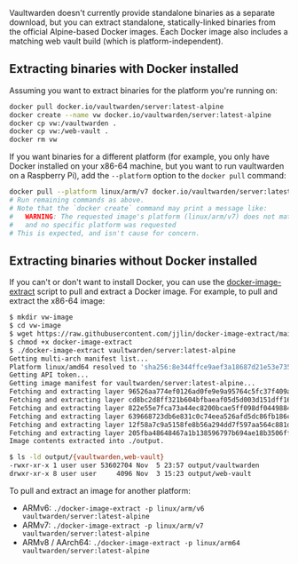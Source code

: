 Vaultwarden doesn't currently provide standalone binaries as a separate download, but you can extract standalone, statically-linked binaries from the official Alpine-based Docker images. Each Docker image also includes a matching web vault build (which is platform-independent).

## Extracting binaries with Docker installed

Assuming you want to extract binaries for the platform you're running on:
```bash
docker pull docker.io/vaultwarden/server:latest-alpine
docker create --name vw docker.io/vaultwarden/server:latest-alpine
docker cp vw:/vaultwarden .
docker cp vw:/web-vault .
docker rm vw
```

If you want binaries for a different platform (for example, you only have Docker installed on your x86-64 machine, but you want to run vaultwarden on a Raspberry Pi), add the `--platform` option to the `docker pull` command:
```bash
docker pull --platform linux/arm/v7 docker.io/vaultwarden/server:latest-alpine
# Run remaining commands as above.
# Note that the `docker create` command may print a message like:
#   WARNING: The requested image's platform (linux/arm/v7) does not match the detected host platform (linux/amd64)
#   and no specific platform was requested
# This is expected, and isn't cause for concern.
```

## Extracting binaries without Docker installed

If you can't or don't want to install Docker, you can use the [docker-image-extract](https://github.com/jjlin/docker-image-extract) script to pull and extract a Docker image. For example, to pull and extract the x86-64 image:
```bash
$ mkdir vw-image
$ cd vw-image
$ wget https://raw.githubusercontent.com/jjlin/docker-image-extract/main/docker-image-extract
$ chmod +x docker-image-extract
$ ./docker-image-extract vaultwarden/server:latest-alpine
Getting multi-arch manifest list...
Platform linux/amd64 resolved to 'sha256:8e344ffce9aef3a18687d21e53e7355a2d924299029c4af0d94acdd25048f292'...
Getting API token...
Getting image manifest for vaultwarden/server:latest-alpine...
Fetching and extracting layer 96526aa774ef0126ad0fe9e9a95764c5fc37f409ab9e97021e7b4775d82bf6fa...
Fetching and extracting layer cd8bc2d8ff321b604bfbaeaf05d5d003d151dff16ba8c9401b2454ce2523d4a8...
Fetching and extracting layer 822e55e7fca73a44ec8200bcae5ff098df0449884bb1489226104e13d861b1d2...
Fetching and extracting layer 639668723db6e831c0c74eea526afd5dc86fb186ca31b70bcb49bcaf687811c6...
Fetching and extracting layer 12f58a7c9a5158fe8b56a294dd7f597aa564c881d8af327ae84e4fe42f301c81...
Fetching and extracting layer 205fba48648467a1b138596797b694ae18b3506ffd5f77ccb968090fef127ed6...
Image contents extracted into ./output.

$ ls -ld output/{vaultwarden,web-vault}
-rwxr-xr-x 1 user user 53602704 Nov  5 23:57 output/vaultwarden
drwxr-xr-x 8 user user     4096 Nov  3 15:23 output/web-vault
```

To pull and extract an image for another platform:

* ARMv6: `./docker-image-extract -p linux/arm/v6 vaultwarden/server:latest-alpine`
* ARMv7: `./docker-image-extract -p linux/arm/v7 vaultwarden/server:latest-alpine`
* ARMv8 / AArch64: `./docker-image-extract -p linux/arm64 vaultwarden/server:latest-alpine`

